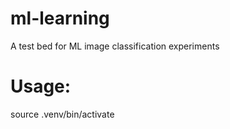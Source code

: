 # ml-learning
A test bed for ML image classification experiments

# Usage:
source .venv/bin/activate
